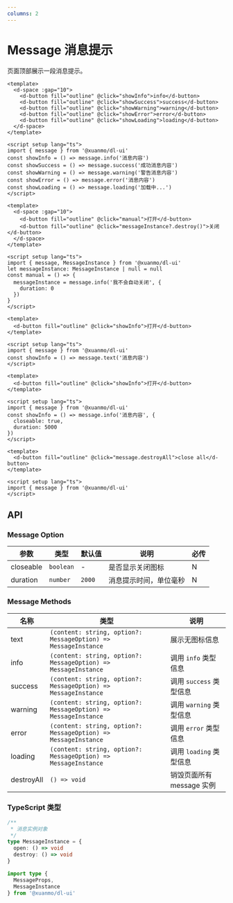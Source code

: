 ```yaml
---
columns: 2
---
```


# Message 消息提示

页面顶部展示一段消息提示。

```vue client=PC playground=Message title=基础
<template>
  <d-space :gap="10">
    <d-button fill="outline" @click="showInfo">info</d-button>
    <d-button fill="outline" @click="showSuccess">success</d-button>
    <d-button fill="outline" @click="showWarning">warning</d-button>
    <d-button fill="outline" @click="showError">error</d-button>
    <d-button fill="outline" @click="showLoading">loading</d-button>
  </d-space>
</template>

<script setup lang="ts">
import { message } from '@xuanmo/dl-ui'
const showInfo = () => message.info('消息内容')
const showSuccess = () => message.success('成功消息内容')
const showWarning = () => message.warning('警告消息内容')
const showError = () => message.error('消息内容')
const showLoading = () => message.loading('加载中...')
</script>
```

```vue client=PC playground=Message title=手动开启、关闭
<template>
  <d-space :gap="10">
    <d-button fill="outline" @click="manual">打开</d-button>
    <d-button fill="outline" @click="messageInstance?.destroy()">关闭</d-button>
  </d-space>
</template>

<script setup lang="ts">
import { message, MessageInstance } from '@xuanmo/dl-ui'
let messageInstance: MessageInstance | null = null
const manual = () => {
  messageInstance = message.info('我不会自动关闭', {
    duration: 0
  })
}
</script>
```

```vue client=PC playground=Message title=不显示图标
<template>
  <d-button fill="outline" @click="showInfo">打开</d-button>
</template>

<script setup lang="ts">
import { message } from '@xuanmo/dl-ui'
const showInfo = () => message.text('消息内容')
</script>
```

```vue client=PC playground=Message title=显示关闭
<template>
  <d-button fill="outline" @click="showInfo">打开</d-button>
</template>

<script setup lang="ts">
import { message } from '@xuanmo/dl-ui'
const showInfo = () => message.info('消息内容', {
  closeable: true,
  duration: 5000
})
</script>
```

```vue client=PC playground=Message title=关闭所有消息
<template>
  <d-button fill="outline" @click="message.destroyAll">close all</d-button>
</template>

<script setup lang="ts">
import { message } from '@xuanmo/dl-ui'
</script>
```

## API

### Message Option

|参数|类型|默认值|说明|必传|
|---|----|-----|---|----|
|closeable|`boolean`|-|是否显示关闭图标|N|
|duration|`number`|`2000`|消息提示时间，单位毫秒|N|

### Message Methods

|名称|类型|说明|
|---|----|---|
|text|`(content: string, option?: MessageOption) => MessageInstance`|展示无图标信息|
|info|`(content: string, option?: MessageOption) => MessageInstance`|调用 `info` 类型信息|
|success|`(content: string, option?: MessageOption) => MessageInstance`|调用 `success` 类型信息|
|warning|`(content: string, option?: MessageOption) => MessageInstance`|调用 `warning` 类型信息|
|error|`(content: string, option?: MessageOption) => MessageInstance`|调用 `error` 类型信息|
|loading|`(content: string, option?: MessageOption) => MessageInstance`|调用 `loading` 类型信息|
|destroyAll|`() => void`|销毁页面所有 message 实例|


### TypeScript 类型

```typescript
/**
 * 消息实例对象
 */
type MessageInstance = {
  open: () => void
  destroy: () => void
}

import type {
  MessageProps,
  MessageInstance
} from '@xuanmo/dl-ui'
```
